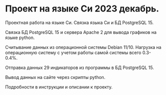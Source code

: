 # Проект на языке Си 2023 декабрь.

Проектная работа на языке Си. Связка языка Си и БД PostgreSQL 15.

Связка БД PostgreSQL 15 и сервера Apache 2 для вывода графиков на языке python.

Считывание данных из операционной системы Debian 11/10. Нагрузка на операционную систему с учетом работы самой системы всего 0.3-0.4%.

Отправка данных 29 индикаторов из программы в БД PostgreSQL 15.

Вывод данных на сайте через скрипты python.

Подробности в инструкции и описании к проекту.

